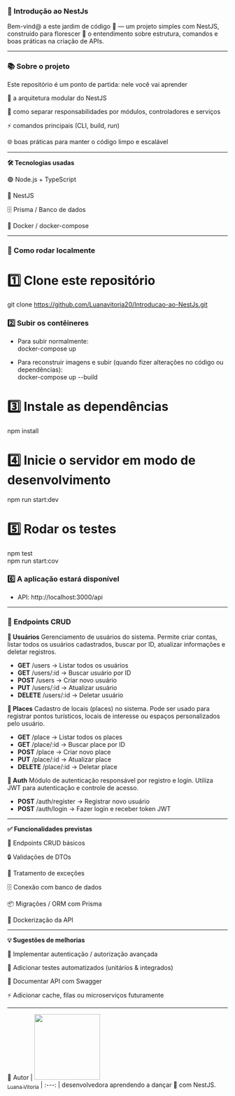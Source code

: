 ### 🌱 Introdução ao NestJs

Bem-vind@ a este jardim de código 🌸 — um projeto simples com NestJS, construído para florescer 🌼 o entendimento sobre estrutura, comandos e boas práticas na criação de APIs.

---
### 📚 Sobre o projeto

Este repositório é um ponto de partida: nele você vai aprender

🧩 a arquitetura modular do NestJS

🎯 como separar responsabilidades por módulos, controladores e serviços

⚡ comandos principais (CLI, build, run)

🌐 boas práticas para manter o código limpo e escalável

---

**🛠️ Tecnologias usadas**

🟢 Node.js + TypeScript

🚀 NestJS

🗄️ Prisma / Banco de dados

🐳 Docker / docker-compose

---

### 🚀 Como rodar localmente

# 1️⃣ Clone este repositório
git clone https://github.com/Luanavitoria20/Introducao-ao-NestJs.git

### 2️⃣ Subir os contêineres
- Para subir normalmente:  
docker-compose up

- Para reconstruir imagens e subir (quando fizer alterações no código ou dependências):  
docker-compose up --build

# 3️⃣ Instale as dependências
npm install

# 4️⃣  Inicie o servidor em modo de desenvolvimento
npm run start:dev

# 5️⃣  Rodar os testes
npm test  
npm run start:cov

### 6️⃣ A aplicação estará disponível
- API: http://localhost:3000/api

----

### 📌 Endpoints CRUD

**👤 Usuários**
Gerenciamento de usuários do sistema. Permite criar contas, listar todos os usuários cadastrados, buscar por ID, atualizar informações e deletar registros.

- **GET** /users → Listar todos os usuários
- **GET** /users/:id → Buscar usuário por ID
- **POST** /users → Criar novo usuário
- **PUT** /users/:id → Atualizar usuário
- **DELETE** /users/:id → Deletar usuário

**📍 Places**
Cadastro de locais (places) no sistema. Pode ser usado para registrar pontos turísticos, locais de interesse ou espaços personalizados pelo usuário.

- **GET** /place → Listar todos os places
- **GET** /place/:id → Buscar place por ID
- **POST** /place → Criar novo place
- **PUT** /place/:id → Atualizar place
- **DELETE** /place/:id → Deletar place

**🔑 Auth**
Módulo de autenticação responsável por registro e login. Utiliza JWT para autenticação e controle de acesso.

- **POST** /auth/register → Registrar novo usuário
- **POST** /auth/login → Fazer login e receber token JWT

----

**✅ Funcionalidades previstas**

📝 Endpoints CRUD básicos

🔒 Validações de DTOs

🛑 Tratamento de exceções

🗄️ Conexão com banco de dados

📦 Migrações / ORM com Prisma

🐳 Dockerização da API

---

**💡 Sugestões de melhorias**

🔑 Implementar autenticação / autorização avançada

🧪 Adicionar testes automatizados (unitários & integrados)

📖 Documentar API com Swagger

⚡ Adicionar cache, filas ou microserviços futuramente

----

🧷 Autor
| [<img loading="lazy" widht= 150 height= 150 src="https://avatars.githubusercontent.com/u/206602777?s=400&u=822619fc7be63ed9a459272707f3f43e427ec6d7&v=4" widht=50><br><sub>Luana Vitoria</sub>](https://github.com/Luanavitoria20) 
| :---: |
desenvolvedora aprendendo a dançar 💃 com NestJS.

